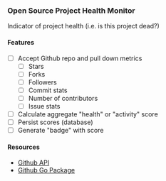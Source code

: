 ### Open Source Project Health Monitor

Indicator of project health (i.e. is this project dead?)

#### Features

- [ ] Accept Github repo and pull down metrics 
    - [ ] Stars
    - [ ] Forks
    - [ ] Followers
    - [ ] Commit stats
    - [ ] Number of contributors
    - [ ] Issue stats
- [ ] Calculate aggregate "health" or "activity" score
- [ ] Persist scores (database)
- [ ] Generate "badge" with score

#### Resources

* [Github API](https://developer.github.com/v3/)
* [Github Go Package](https://github.com/google/go-github)
